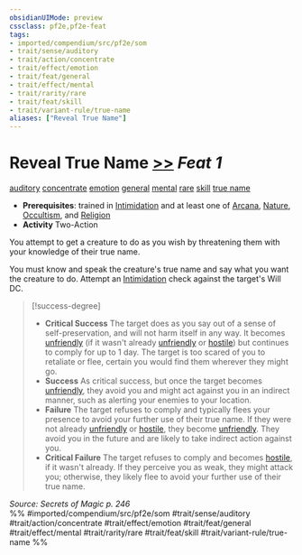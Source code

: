 ```yaml
---
obsidianUIMode: preview
cssclass: pf2e,pf2e-feat
tags:
- imported/compendium/src/pf2e/som
- trait/sense/auditory
- trait/action/concentrate
- trait/effect/emotion
- trait/feat/general
- trait/effect/mental
- trait/rarity/rare
- trait/feat/skill
- trait/variant-rule/true-name
aliases: ["Reveal True Name"]
---
```

# Reveal True Name  [>>](chapter-9-playing-the-game.md#Actions "Two-Action") *Feat 1*  
[auditory](auditory.md)  [concentrate](concentrate.md)  [emotion](emotion.md)  [general](general.md)  [mental](mental.md)  [rare](rare.md)  [skill](skill.md)  [true name](true-name-som.md)  

- **Prerequisites**: trained in [Intimidation](../skills.md#Intimidation) and at least one of [Arcana](../skills.md#Arcana), [Nature](../skills.md#Nature), [Occultism](../skills.md#Occultism), and [Religion](../skills.md#Religion)
- **Activity** Two-Action

You attempt to get a creature to do as you wish by threatening them with your knowledge of their true name.

You must know and speak the creature's true name and say what you want the creature to do. Attempt an [Intimidation](../skills.md#Intimidation) check against the target's Will DC.

> [!success-degree] 
> - **Critical Success** The target does as you say out of a sense of self-preservation, and will not harm itself in any way. It becomes [unfriendly](conditions.md#Unfriendly) (if it wasn't already [unfriendly](conditions.md#Unfriendly) or [hostile](conditions.md#Hostile)) but continues to comply for up to 1 day. The target is too scared of you to retaliate or flee, certain you would find them wherever they might go.
> - **Success** As critical success, but once the target becomes [unfriendly](conditions.md#Unfriendly), they avoid you and might act against you in an indirect manner, such as alerting your enemies to your location.
> - **Failure** The target refuses to comply and typically flees your presence to avoid your further use of their true name. If they were not already [unfriendly](conditions.md#Unfriendly) or [hostile](conditions.md#Hostile), they become [unfriendly](conditions.md#Unfriendly). They avoid you in the future and are likely to take indirect action against you.
> - **Critical Failure** The target refuses to comply and becomes [hostile](conditions.md#Hostile), if it wasn't already. If they perceive you as weak, they might attack you; otherwise, they likely flee to avoid your further use of their true name.

*Source: Secrets of Magic p. 246*  
%% #imported/compendium/src/pf2e/som #trait/sense/auditory #trait/action/concentrate #trait/effect/emotion #trait/feat/general #trait/effect/mental #trait/rarity/rare #trait/feat/skill #trait/variant-rule/true-name %%